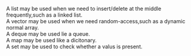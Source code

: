 A list may be used when we need to insert/delete at the middle frequently,such as a linked list.  
A vector may be used when we need random-access,such as a dynamic normal array.  
A deque may be used lie a queue.  
A map may be used like a dicitonary.  
A set may be used to check whether a valus is present.  

